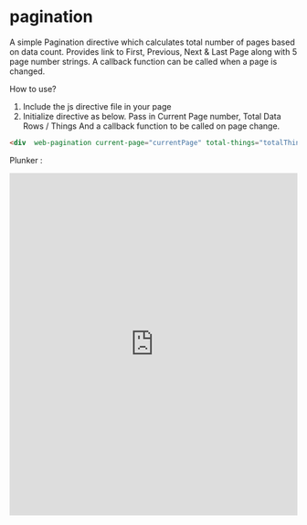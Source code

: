 # pagination

A simple Pagination directive which calculates total number of pages based on  data count. Provides link to First, Previous, Next & Last Page along with 5 page number strings. A callback function can be called when a page is changed.

How to use? 

1. Include the js directive file in your page
2. Initialize directive as below. Pass in Current Page number, Total Data Rows / Things And a callback function to be called on page change.

 
 ```html
 <div  web-pagination current-page="currentPage" total-things="totalThings" callback-fn="getMyJobs(pagenum)" rows="10"></div>
 ```
 
  
 Plunker :
 
 
 <iframe style="width: 100%; height: 600px" src="http://embed.plnkr.co/cCRjA5Gb1ZWGQ81aaH37" frameborder="0" allowfullscren="allowfullscren"></iframe>
